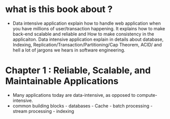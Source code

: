 # what is this book about ? 

- Data intensive application explain how to handle web application when you have millions of user/transaction happening. It explains how to make back-end scalable and reliable and
How to make consistency in the applicaiton. 
Data intensive application explain in details about database, Indexing, Replication/Transaction/Partitioning/Cap Theorem, ACID/ and hell a lot of jargons we hears in software engineering.

# Chapter 1 : Reliable, Scalable, and Maintainable Applications

- Many applications today are data-intensive, as opposed to compute-intensive.
- common building blocks 
      - databases
      - Cache
      - batch processing
      - stream processing
      - indexing
  
